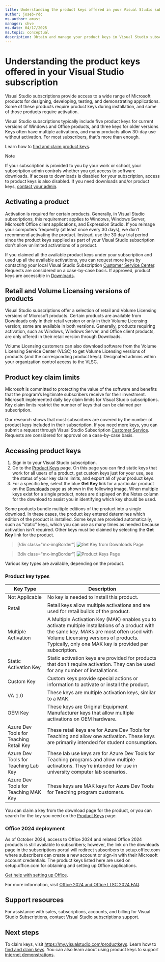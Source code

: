 ```yaml
---
title: Understanding the product keys offered in your Visual Studio subscription
author: joseb-rdc
ms.author: amast
manager: shve
ms.date: 04/17/2025
ms.topic: conceptual
description: Obtain and manage your product keys in Visual Studio subscriptions for products that require keys for installation or activation.
---
```


# Understanding the product keys offered in your Visual Studio subscription

Visual Studio subscriptions provide access to a wide range of Microsoft products for designing, developing, testing, and demonstrating applications. Some of these products require product keys during installation, and some of those products require activation.

Visual Studio subscriptions typically include five product keys for current versions of Windows and Office products, and three keys for older versions.
Keys often have multiple activations, and many products allow 30-day use without activation. For most subscribers, that's more than enough. 

Learn how to [find and claim product keys](find-keys.md). 

> [!NOTE]
> If your subscription is provided to you by your work or school, your subscription admin controls whether you get access to software downloads. If access to downloads is disabled for your subscription, access to product keys is also disabled. If you need downloads and/or product keys, [contact your admin](contact-my-admin.md).

## Activating a product

Activation is required for certain products. Generally, in Visual Studio subscriptions, this requirement applies to Windows, Windows Server, Microsoft Office client applications, and Expression Studio. If you reimage your computers frequently (at least once every 30 days), we don't recommend activating the product. Instead, use the 30 day trial period since the product keys supplied as part of your Visual Studio subscription don't allow unlimited activations of a product.

If you claimed all the available product keys under your subscription and used up all the available activations, you can request more keys by contacting your local Visual Studio Subscription [Customer Service Center](https://visualstudio.microsoft.com/subscriptions/support/). Requests are considered on a case-by-case basis. If approved, product keys are accessible in [Downloads](https://my.visualstudio.com/downloads).

## Retail and Volume Licensing versions of products

Visual Studio subscriptions offer a selection of retail and Volume Licensing versions of Microsoft products. Certain products are available from Downloads only in their retail version or only in their Volume Licensing version; some are available in both versions. Generally, products requiring activation, such as Windows, Windows Server, and Office client products, are only offered in their retail version through Downloads.

Volume Licensing customers can also download software from the Volume Licensing Service Center (VLSC) to get Volume Licensing versions of products (and the corresponding product keys). Designated admins within your organization control access to the VLSC.

## Product key claim limits

Microsoft is committed to protecting the value of the software and benefits that the program’s legitimate subscribers receive for their investment. Microsoft implemented daily key claim limits for Visual Studio subscriptions. Key claim limits restrict the number of keys that can be claimed per subscription.

Our research shows that most subscribers are covered by the number of product keys included in their subscription. If you need more keys, you can submit a request through Visual Studio Subscription [Customer Service](https://visualstudio.microsoft.com/subscriptions/support/). Requests are considered for approval on a case-by-case basis.

## Accessing product keys

1. Sign in to your Visual Studio subscription. 
2. Go to the [Product Keys](https://my.visualstudio.com/productkeys?wt.mc_id=o~msft~docs) page. On this page you can find static keys that work for all users of a product, get custom keys just for your use, see the status of your key claim limits, and export all of your product keys. 
3. For a specific key, select the blue **Get Key** link for a particular product on the [Downloads](https://my.visualstudio.com/downloads) page as shown in the following image. 
 When multiple keys exist for a single product, notes are displayed on the Notes column for the download to assist you in identifying which key should be used.

Some products bundle multiple editions of the product into a single download. In these cases, the product key entered determines which edition of the product is installed.
Some keys are provided automatically, such as "static" keys, which you can use as many times as needed because activation isn't required. Other keys must be claimed by selecting the **Get Key** link for the product.
> [!div class="mx-imgBorder"]
> ![Get Key from Downloads Page](_img/product-keys/download-get-key.png "Screenshot of the download page for Visual Studio Professional 2019. The Get key link is highlighted.")

> [!div class="mx-imgBorder"]
> ![Product Keys Page](_img/product-keys/product-keys-page.png "Screenshot of the Product keys page on the subscription portal.")

Various key types are available, depending on the product.

### Product key types

|  Key Type | Description  |
|-----------|--------------|
|  Not Applicable  |  No key is needed to install this product. |
|  Retail |  Retail keys allow multiple activations and are used for retail builds of the product. |
|  Multiple Activation |  A Multiple Activation Key (MAK) enables you to activate multiple installations of a product with the same key. MAKs are most often used with Volume Licensing versions of products. Typically, only one MAK key is provided per subscription. |
|  Static Activation Key |  Static activation keys are provided for products that don't require activation. They can be used for any number of installations. |
|  Custom Key  |  Custom keys provide special actions or information to activate or install the product. |
|  VA 1.0  |  These keys are multiple activation keys, similar to a MAK. |
|  OEM Key |  These keys are Original Equipment Manufacturer keys that allow multiple activations on OEM hardware. |
|  Azure Dev Tools for Teaching Retail Key |  These retail keys are for Azure Dev Tools for Teaching and allow one activation. These keys are primarily intended for student consumption. |
|  Azure Dev Tools for Teaching Lab Key |  These lab use keys are for Azure Dev Tools for Teaching programs and allow multiple activations. They're intended for use in university computer lab scenarios. |
|  Azure Dev Tools for Teaching MAK Key |  These keys are MAK keys for Azure Dev Tools for Teaching program customers. |

You can claim a key from the download page for the product, or you can search for the key you need on the [Product Keys](https://my.visualstudio.com/productkeys) page.

### Office 2024 deployment

As of October 2024, access to Office 2024 and related Office 2024 products is still available to subscribers; however, the link on the downloads page in the subscriptions portal will redirect subscribers to setup.office.com where subscribers can create a new account or sign-in with their Microsoft account credentials. The product keys listed here are used on setup.office.com for obtaining and setting up Office applications.

[Get help with setting up Office](https://support.microsoft.com/office/get-help-with-setup-office-com-6e1bc8e8-9e8e-4cce-8b9d-80dcbe17f253).

For more information, visit [Office 2024 and Office LTSC 2024 FAQ](https://support.microsoft.com/office/office-2024-and-office-ltsc-2024-faq-1c454a7d-3d0a-4139-b1bd-c61725ea436c).

## Support resources

For assistance with sales, subscriptions, accounts, and billing for Visual Studio Subscriptions, contact [Visual Studio subscriptions support](https://aka.ms/vssubscriberhelp).

## Next steps

To claim keys, visit https://my.visualstudio.com/productkeys. 
Learn how to [find and claim keys](find-keys.md).
You can also learn about using product keys to support [internet demonstrations](internet-demos.md).

